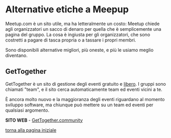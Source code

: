 # Alternative etiche a Meepup

Meetup.com è un sito utile, ma ha letteralmente un costo: Meetup chiede agli organizzatori un sacco di denaro per quella che è semplicemente una pagina del gruppo. 
La cosa è ingiusta per gli organizzatori, che sono costretti a pagare di tasca propria o a tassare i propri membri. 

Sono disponibili alternative migliori, più oneste, e più le usiamo meglio diventano. 

## GetTogether

GetTogether è un sito di gestione degli eventi gratuito e [libero](https://switching.social/what-is-open-source-software/). I gruppi sono chiamati "team", e il sito cerca automaticamente 
team ed eventi vicini a te. 

È ancora molto nuovo e la maggioranza degli eventi riguardano al momento sviluppo software, ma chiunque può mettere su un team ed eventi per qualsiasi argomento. 

**SITO WEB** - [GetTogether.community](https://gettogether.community/)

[torna alla pagina iniziale](index)
